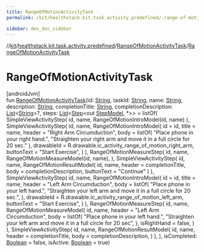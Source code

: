 ```yaml
---
title: RangeOfMotionActivityTask
permalink: /kit/healthstack.kit.task.activity.predefined/-range-of-motion-activity-task/-range-of-motion-activity-task.html

sidebar: dev_doc_sidebar
---
```

//[kit](../../../index.html)/[healthstack.kit.task.activity.predefined](../index.html)/[RangeOfMotionActivityTask](index.html)/[RangeOfMotionActivityTask](-range-of-motion-activity-task.html)



# RangeOfMotionActivityTask



[androidJvm]\
fun [RangeOfMotionActivityTask](-range-of-motion-activity-task.html)(id: [String](https://kotlinlang.org/api/latest/jvm/stdlib/kotlin/-string/index.html), taskId: [String](https://kotlinlang.org/api/latest/jvm/stdlib/kotlin/-string/index.html), name: [String](https://kotlinlang.org/api/latest/jvm/stdlib/kotlin/-string/index.html), description: [String](https://kotlinlang.org/api/latest/jvm/stdlib/kotlin/-string/index.html), completionTitle: [String](https://kotlinlang.org/api/latest/jvm/stdlib/kotlin/-string/index.html), completionDescription: [List](https://kotlinlang.org/api/latest/jvm/stdlib/kotlin.collections/-list/index.html)&lt;[String](https://kotlinlang.org/api/latest/jvm/stdlib/kotlin/-string/index.html)&gt;?, steps: [List](https://kotlinlang.org/api/latest/jvm/stdlib/kotlin.collections/-list/index.html)&lt;[Step](../../healthstack.kit.task.base/-step/index.html)&lt;out [StepModel](../../healthstack.kit.task.base/-step-model/index.html), *&gt;&gt; = listOf(
        SimpleViewActivityStep(
            id, name, RangeOfMotionIntroModel(id, name)
        ),
        SimpleViewActivityStep(
            id,
            name,
            RangeOfMotionIntroModel(
                id = id,
                title = name,
                header = &quot;Right Arm Circumduction&quot;,
                body = listOf(
                    &quot;Place phone in your right hand.&quot;,
                    &quot;Straighten your right arm and move it in a full circle for 20 sec.&quot;
                ),
                drawableId = R.drawable.ic_activity_range_of_motion_right_arm,
                buttonText = &quot;Start Exercise&quot;,
            )
        ),
        RangeOfMotionMeasureStep(
            id, name, RangeOfMotionMeasureModel(id, name),
        ),
        SimpleViewActivityStep(
            id,
            name,
            RangeOfMotionResultModel(
                id,
                name,
                header = completionTitle,
                body = completionDescription,
                buttonText = &quot;Continue&quot;
            )
        ),
        SimpleViewActivityStep(
            id,
            name,
            RangeOfMotionIntroModel(
                id = id,
                title = name,
                header = &quot;Left Arm Circumduction&quot;,
                body = listOf(
                    &quot;Place phone in your left hand.&quot;,
                    &quot;Straighten your left arm and move it in a full circle for 20 sec.&quot;,
                ),
                drawableId = R.drawable.ic_activity_range_of_motion_left_arm,
                buttonText = &quot;Start Exercise&quot;,
            )
        ),
        RangeOfMotionMeasureStep(
            id,
            name,
            RangeOfMotionMeasureModel(
                id,
                name,
                header = &quot;Left Arm Circumduction&quot;,
                body = listOf(
                    &quot;Place phone in your left hand.&quot;,
                    &quot;Straighten your left arm and move it in a full circle for 20 sec&quot;,
                ),
                isRightHand = false,
            )
        ),
        SimpleViewActivityStep(
            id,
            name,
            RangeOfMotionResultModel(
                id,
                name,
                header = completionTitle,
                body = completionDescription,
            )
        ),
    ), isCompleted: [Boolean](https://kotlinlang.org/api/latest/jvm/stdlib/kotlin/-boolean/index.html) = false, isActive: [Boolean](https://kotlinlang.org/api/latest/jvm/stdlib/kotlin/-boolean/index.html) = true)




